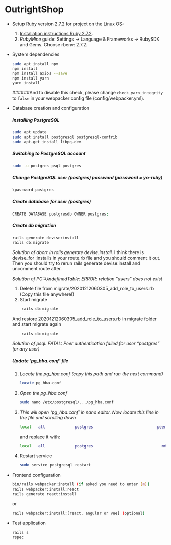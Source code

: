 # OutrightShop

* Setup Ruby version 2.7.2 for project on the Linux OS:
    1. [Installation instructions Ruby 2.7.2](https://www.techiediaries.com/install-ruby-2-7-rails-6-ubuntu-20-04/).
    2. *RubyMine* guide: Settings -> Language & Frameworks -> RubySDK and Gems. Choose rbenv: 2.7.2.
    
* System dependencies
    ```bash
    sudo apt install npm
    npm install
    npm install axios --save
    npm install yarn
    yarn install
    ```
    ######And to disable this check, please change `check_yarn_integrity`
    to `false` in your webpacker config file (config/webpacker.yml).
  
* Database creation and configuration
    ##### Installing PostgreSQL
     ```bash
     sudo apt update
     sudo apt install postgresql postgresql-contrib
     sudo apt-get install libpq-dev
     ```
    ##### Switching to PostgreSQL account
     ```bash
     sudo -u postgres psql postgres
     ```
    ##### Change PostgreSQL user (postgres) password (password = yo-ruby)
    ```bash
    \password postgres
    ```
    ##### Create database for user (postgres)
     ```bash
     CREATE DATABASE postgresdb OWNER postgres;
     ```
    ##### Create db migration
    ```bash
    rails generate devise:install
    rails db:migrate
    ```
    *Solution of abort in rails generate devise:install.*
        I think there is devise_for :installs in your route.rb file and you should comment it out. Then you should try to rerun rails generate devise:install and uncomment route after.
    
    *Solution of PG::UndefinedTable: ERROR:  relation "users" does not exist*
    1. Delete file from migrate/20201212060305_add_role_to_users.rb (Copy this file anywhere!)
    2. Start migrate
    ```bash
        rails db:migrate
    ```
    And restore 20201212060305_add_role_to_users.rb in migrate folder and start migrate again
    ```bash
        rails db:migrate
    ```
    
    *Solution of psql: FATAL: Peer authentication failed for user “postgres” (or any user)*
     ##### Update ‘pg_hba.conf’ file
     1. *Locate the pg_hba.conf (copy this path and run the next command)*
        ```bash
        locate pg_hba.conf
        ```
    2. *Open the pg_hba.conf*
        ```bash
        sudo nano /etc/postgresql/.../pg_hba.conf
        ```
    3. *This will open ‘pg_hba.conf’ in nano editor. Now locate this line in the file and scrolling down*
        ```bash
        local   all             postgres                            peer
        ```
        and replace it with:
        ```bash
        local   all             postgres                              md5
        ```
    4. Restart service
        ```bash
        sudo service postgresql restart
        ```
* Frontend configuration
    ```bash
    bin/rails webpacker:install (if asked you need to enter [m])
    rails webpacker:install:react
    rails generate react:install
    ```
  or 
  ```bash
  rails webpacker:install:[react, angular or vue] (optional)
  ```
  
* Test application
    ```bash
    rails s
    rspec
    ```
  